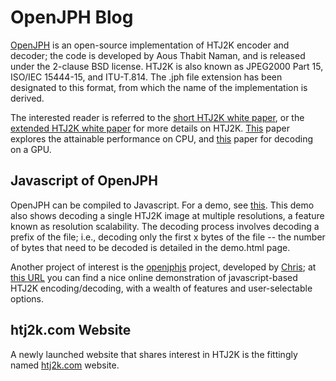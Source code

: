 # OpenJPH Blog

[OpenJPH](https://github.com/aous72/OpenJPH) is an open-source implementation of HTJ2K encoder and decoder; the code is developed by Aous Thabit Naman, and is released under the 2-clause BSD license.  HTJ2K is also known as JPEG2000 Part 15, ISO/IEC 15444-15, and ITU-T.814. The .jph file extension has been designated to this format, from which the name of the implementation is derived.

The interested reader is referred to the [short HTJ2K white paper](http://ds.jpeg.org/whitepapers/jpeg-htj2k-whitepaper.pdf), or the [extended HTJ2K white paper](https://htj2k.com/wp-content/uploads/white-paper.pdf) for more details on HTJ2K. [This](https://kakadusoftware.com/wp-content/uploads/2019/09/icip2019.pdf) paper explores the attainable performance on CPU, and [this](https://kakadusoftware.com/wp-content/uploads/2019/09/ICIP2019_GPU.pdf) paper for decoding on a GPU.

## Javascript of OpenJPH

OpenJPH can be compiled to Javascript.  For a demo, see [this](https://openjph.org/javascript/demo.html).  This demo also shows decoding a single HTJ2K image at multiple resolutions, a feature known as resolution scalability.  The decoding process involves decoding a prefix of the file; i.e., decoding only the first x bytes of the file -- the number of bytes that need to be decoded is detailed in the demo.html page.

Another project of interest is the [openjphjs](https://github.com/chafey/openjphjs) project, developed by [Chris](https://github.com/chafey);  at [this URL](https://chafey.github.com/openjphjs/test/browser/index.html) you can find a nice online demonstration of javascript-based HTJ2K encoding/decoding, with a wealth of features and user-selectable options.

## htj2k.com Website

A newly launched website that shares interest in HTJ2K is the fittingly named [htj2k.com](https://htj2k.com/) website. 
